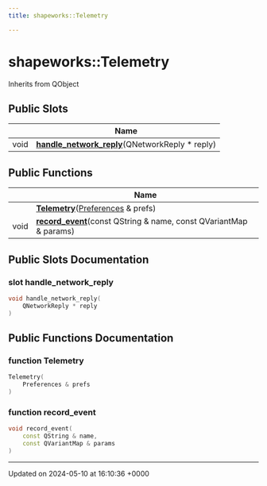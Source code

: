```yaml
---
title: shapeworks::Telemetry

---
```


# shapeworks::Telemetry





Inherits from QObject

## Public Slots

|                | Name           |
| -------------- | -------------- |
| void | **[handle_network_reply](../Classes/classshapeworks_1_1Telemetry.md#slot-handle-network-reply)**(QNetworkReply * reply) |

## Public Functions

|                | Name           |
| -------------- | -------------- |
| | **[Telemetry](../Classes/classshapeworks_1_1Telemetry.md#function-telemetry)**([Preferences](../Classes/classPreferences.md) & prefs) |
| void | **[record_event](../Classes/classshapeworks_1_1Telemetry.md#function-record-event)**(const QString & name, const QVariantMap & params) |

## Public Slots Documentation

### slot handle_network_reply

```cpp
void handle_network_reply(
    QNetworkReply * reply
)
```


## Public Functions Documentation

### function Telemetry

```cpp
Telemetry(
    Preferences & prefs
)
```


### function record_event

```cpp
void record_event(
    const QString & name,
    const QVariantMap & params
)
```


-------------------------------

Updated on 2024-05-10 at 16:10:36 +0000